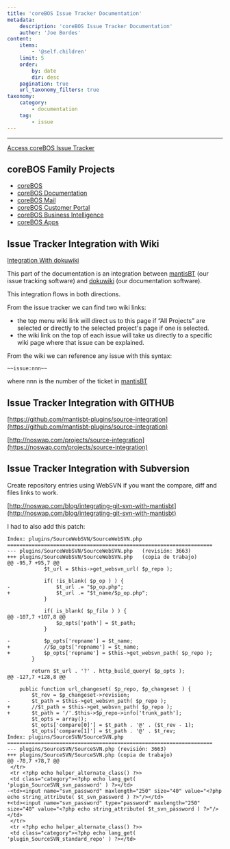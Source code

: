 ```yaml
---
title: 'coreBOS Issue Tracker Documentation'
metadata:
    description: 'coreBOS Issue Tracker Documentation'
    author: 'Joe Bordes'
content:
    items:
        - '@self.children'
    limit: 5
    order:
        by: date
        dir: desc
    pagination: true
    url_taxonomy_filters: true
taxonomy:
    category:
        - documentation
    tag:
        - issue
---
```

---
[Access coreBOS Issue Tracker](http://corebos.tsolucio.com/development)

## coreBOS Family Projects
- [coreBOS](http://localhost/coreBOSDocumentation/others/devel/issue_tracker/start)
- [coreBOS Documentation](http://localhost/coreBOSDocumentation/others/devel/issue_tracker/corebosdocs_start)
- [coreBOS Mail](http://localhost/coreBOSDocumentation/others/devel/issue_tracker/corebosmail_start)
- [coreBOS Customer Portal](http://localhost/coreBOSDocumentation/others/devel/issue_tracker/coreboscp_start)
- [coreBOS Business Intelligence](http://localhost/coreBOSDocumentation/others/devel/issue_tracker/corebosbi_start)
- [coreBOS Apps](http://localhost/coreBOSDocumentation/others/devel/issue_tracker/corebosapps_start)

## Issue Tracker Integration with Wiki

[Integration With dokuwiki](https://www.mantisbt.org/wiki/doku.php/mantisbt:issue:7075:integration_with_dokuwiki)

This part of the documentation is an integration between [mantisBT](https://mantisbt.org/) (our issue tracking software) and [dokuwiki](https://www.dokuwiki.org/dokuwiki) (our documentation software).

This integration flows in both directions.

From the issue tracker we can find two wiki links:

- the top menu wiki link will direct us to this page if “All Projects” are selected or directly to the selected project's page if one is selected.
- the wiki link on the top of each issue will take us directly to a specific wiki page where that issue can be explained.

From the wiki we can reference any issue with this syntax:
```
~~issue:nnn~~
```

where nnn is the number of the ticket in [mantisBT](https://mantisbt.org/)

## Issue Tracker Integration with GITHUB

[https://github.com/mantisbt-plugins/source-integration](https://github.com/mantisbt-plugins/source-integration)

[http://noswap.com/projects/source-integration](https://noswap.com/projects/source-integration)

## Issue Tracker Integration with Subversion

Create repository entries using WebSVN if you want the compare, diff and files links to work.

[http://noswap.com/blog/integrating-git-svn-with-mantisbt](http://noswap.com/blog/integrating-git-svn-with-mantisbt)

I had to also add this patch:

```
Index: plugins/SourceWebSVN/SourceWebSVN.php
===================================================================
--- plugins/SourceWebSVN/SourceWebSVN.php	(revisión: 3663)
+++ plugins/SourceWebSVN/SourceWebSVN.php	(copia de trabajo)
@@ -95,7 +95,7 @@
 			$t_url = $this->get_websvn_url( $p_repo );
 
 			if( !is_blank( $p_op ) ) {
-				$t_url .= "$p_op.php";
+				$t_url .= "$t_name/$p_op.php";
 			}
 
 			if( is_blank( $p_file ) ) {
@@ -107,7 +107,8 @@
 				$p_opts['path'] = $t_path;
 			}
 
-			$p_opts['repname'] = $t_name;
+			//$p_opts['repname'] = $t_name;
+			$p_opts['repname'] = $this->get_websvn_path( $p_repo );
 		}
 
 		return $t_url . '?' . http_build_query( $p_opts );
@@ -127,7 +128,8 @@
 
 	public function url_changeset( $p_repo, $p_changeset ) {
 		$t_rev = $p_changeset->revision;
-		$t_path = $this->get_websvn_path( $p_repo );
+		//$t_path = $this->get_websvn_path( $p_repo );
+		$t_path = '/'.$this->$p_repo->info['trunk_path'];
 		$t_opts = array();
 		$t_opts['compare[0]'] = $t_path . '@' . ($t_rev - 1);
 		$t_opts['compare[1]'] = $t_path . '@' . $t_rev;
Index: plugins/SourceSVN/SourceSVN.php
===================================================================
--- plugins/SourceSVN/SourceSVN.php	(revisión: 3663)
+++ plugins/SourceSVN/SourceSVN.php	(copia de trabajo)
@@ -78,7 +78,7 @@
 </tr>
 <tr <?php echo helper_alternate_class() ?>>
 <td class="category"><?php echo lang_get( 'plugin_SourceSVN_svn_password' ) ?></td>
-<td><input name="svn_password" maxlength="250" size="40" value="<?php echo string_attribute( $t_svn_password ) ?>"/></td>
+<td><input name="svn_password" type="password" maxlength="250" size="40" value="<?php echo string_attribute( $t_svn_password ) ?>"/></td>
 </tr>
 <tr <?php echo helper_alternate_class() ?>>
 <td class="category"><?php echo lang_get( 'plugin_SourceSVN_standard_repo' ) ?></td>
```